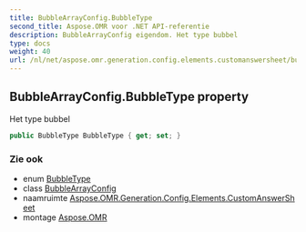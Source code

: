 ```yaml
---
title: BubbleArrayConfig.BubbleType
second_title: Aspose.OMR voor .NET API-referentie
description: BubbleArrayConfig eigendom. Het type bubbel
type: docs
weight: 40
url: /nl/net/aspose.omr.generation.config.elements.customanswersheet/bubblearrayconfig/bubbletype/
---
```

## BubbleArrayConfig.BubbleType property

Het type bubbel

```csharp
public BubbleType BubbleType { get; set; }
```

### Zie ook

* enum [BubbleType](../../../aspose.omr.generation.config.enums/bubbletype/)
* class [BubbleArrayConfig](../)
* naamruimte [Aspose.OMR.Generation.Config.Elements.CustomAnswerSheet](../../bubblearrayconfig/)
* montage [Aspose.OMR](../../../)


